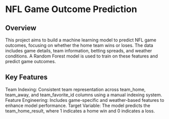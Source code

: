 # NFL Game Outcome Prediction

## Overview
This project aims to build a machine learning model to predict NFL game outcomes, focusing on whether the home team wins or loses. The data includes game details, team information, betting spreads, and weather conditions. A Random Forest model is used to train on these features and predict game outcomes.

## Key Features
Team Indexing: Consistent team representation across team_home, team_away, and team_favorite_id columns using a manual indexing system.
Feature Engineering: Includes game-specific and weather-based features to enhance model performance.
Target Variable: The model predicts the team_home_result, where 1 indicates a home win and 0 indicates a loss.
